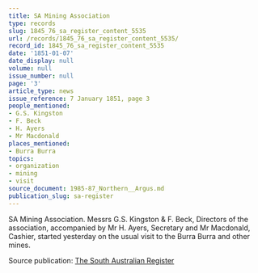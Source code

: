 ```yaml
---
title: SA Mining Association
type: records
slug: 1845_76_sa_register_content_5535
url: /records/1845_76_sa_register_content_5535/
record_id: 1845_76_sa_register_content_5535
date: '1851-01-07'
date_display: null
volume: null
issue_number: null
page: '3'
article_type: news
issue_reference: 7 January 1851, page 3
people_mentioned:
- G.S. Kingston
- F. Beck
- H. Ayers
- Mr Macdonald
places_mentioned:
- Burra Burra
topics:
- organization
- mining
- visit
source_document: 1985-87_Northern__Argus.md
publication_slug: sa-register
---
```


SA Mining Association.  Messrs G.S. Kingston & F. Beck, Directors of the association, accompanied by Mr H. Ayers, Secretary and Mr Macdonald, Cashier, started yesterday on the usual visit to the Burra Burra and other mines.

Source publication: [The South Australian Register](/publications/sa-register/)
